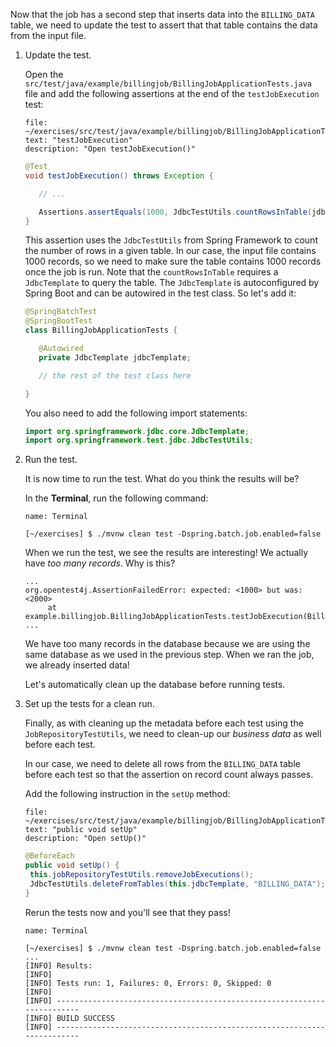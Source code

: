 Now that the job has a second step that inserts data into the `BILLING_DATA` table, we need to update the test to assert that that table contains the data from the input file.

1. Update the test.

   Open the `src/test/java/example/billingjob/BillingJobApplicationTests.java` file and add the following assertions at the end of the `testJobExecution` test:

   ```editor:select-matching-text
   file: ~/exercises/src/test/java/example/billingjob/BillingJobApplicationTests.java
   text: "testJobExecution"
   description: "Open testJobExecution()"
   ```

   ```java
   @Test
   void testJobExecution() throws Exception {

      // ...

      Assertions.assertEquals(1000, JdbcTestUtils.countRowsInTable(jdbcTemplate, "BILLING_DATA"));
   }
   ```

   This assertion uses the `JdbcTestUtils` from Spring Framework to count the number of rows in a given table. In our case, the input file contains 1000 records, so we need to make sure the table contains 1000 records once the job is run. Note that the `countRowsInTable` requires a `JdbcTemplate` to query the table. The `JdbcTemplate` is autoconfigured by Spring Boot and can be autowired in the test class. So let's add it:

   ```java
   @SpringBatchTest
   @SpringBootTest
   class BillingJobApplicationTests {

      @Autowired
      private JdbcTemplate jdbcTemplate;

      // the rest of the test class here

   }
   ```

   You also need to add the following import statements:

   ```java
   import org.springframework.jdbc.core.JdbcTemplate;
   import org.springframework.test.jdbc.JdbcTestUtils;
   ```

1. Run the test.

   It is now time to run the test. What do you think the results will be?

   In the **Terminal**, run the following command:

   ```dashboard:open-dashboard
   name: Terminal
   ```

   ```shell
   [~/exercises] $ ./mvnw clean test -Dspring.batch.job.enabled=false
   ```

   When we run the test, we see the results are interesting! We actually have _too many records_. Why is this?

   ```shell
   ...
   org.opentest4j.AssertionFailedError: expected: <1000> but was: <2000>
        at example.billingjob.BillingJobApplicationTests.testJobExecution(BillingJobApplicationTests.java:54)
   ...
   ```

   We have too many records in the database because we are using the same database as we used in the previous step. When we ran the job, we already inserted data!

   Let's automatically clean up the database before running tests.

1. Set up the tests for a clean run.

   Finally, as with cleaning up the metadata before each test using the `JobRepositoryTestUtils`, we need to clean-up our _business data_ as well before each test.

   In our case, we need to delete all rows from the `BILLING_DATA` table before each test so that the assertion on record count always passes.

   Add the following instruction in the `setUp` method:

   ```editor:select-matching-text
   file: ~/exercises/src/test/java/example/billingjob/BillingJobApplicationTests.java
   text: "public void setUp"
   description: "Open setUp()"
   ```

   ```java
   @BeforeEach
   public void setUp() {
   	this.jobRepositoryTestUtils.removeJobExecutions();
   	JdbcTestUtils.deleteFromTables(this.jdbcTemplate, "BILLING_DATA");
   }
   ```

   Rerun the tests now and you'll see that they pass!

   ```dashboard:open-dashboard
   name: Terminal
   ```

   ```shell
   [~/exercises] $ ./mvnw clean test -Dspring.batch.job.enabled=false
   ...
   [INFO] Results:
   [INFO]
   [INFO] Tests run: 1, Failures: 0, Errors: 0, Skipped: 0
   [INFO]
   [INFO] ------------------------------------------------------------------------
   [INFO] BUILD SUCCESS
   [INFO] ------------------------------------------------------------------------
   ```
